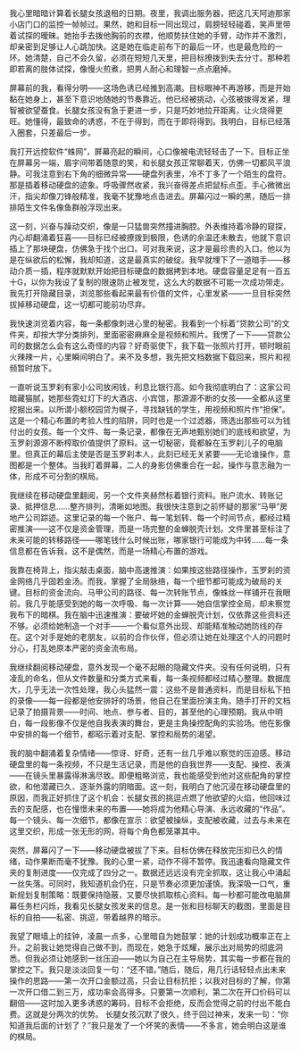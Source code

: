 我心里暗暗计算着长腿女孩退租的日期。夜里，我调出服务器，把这几天阿迪那家小店门口的监控一帧帧过。果然，她和目标一同出现过，肩膀轻轻碰着，笑声里带着试探的暧昧。她抬手去拨他胸前的衣襟，他顺势扶住她的手臂，动作并不激烈，却亲密到足够让人心跳加快。这是她在临走前布下的最后一环，也是最危险的一环。她清楚，自己不会久留，必须在短短几天里，把目标撩拨到失去分寸。那种若即若离的肢体试探，像慢火煎煮，把男人耐心和理智一点点磨掉。

屏幕前的我，看得分明——这场色诱已经推到高潮。目标眼神不再游移，而是开始黏在她身上，甚至下意识地随她的节奏靠近。他已经被挑动，心弦被拨得发紧，理智被欲望蚕食。长腿女孩没有急于更进一步，只是巧妙地拉开距离，让火烧得更旺。她懂得，最致命的诱惑，不在于得到，而在于即将得到。我明白，目标已经落入圈套，只差最后一步。

我打开远控软件“蛛网”，屏幕亮起的瞬间，心口像被电流轻轻击了一下。目标正坐在屏幕另一端，眉宇间带着随意的笑，和长腿女孩正常聊着天，仿佛一切都风平浪静。可我注意到右下角的细微异常——硬盘列表里，冷不丁多了一个陌生的盘符。那是插着移动硬盘的迹象。呼吸骤然收紧，我兴奋得差点把鼠标点歪。手心微微出汗，指尖却像刀锋般精准，我毫不犹豫地点击进去。屏幕闪过一瞬的黑，随后一排排陌生文件名像鱼群般浮现出来。

这一刻，兴奋与躁动交织，像是一只猛兽突然撞进胸腔。外表维持着冷静的窥探，内心却翻涌着狂喜——目标已经被撩拨到极限，色诱的余温还未散去，他就下意识插上了那块硬盘，仿佛急于找个出口。可对我来说，这才是最珍贵的入口。他以为是在纵欲后的松懈，我却知道，这是最真实的破绽。我早就埋下了一道暗手——移动介质一插，程序就默默开始把目标硬盘的数据拷到本地。硬盘容量足足有一百五十G，以你为我设了复制的限速防止被发觉，这么大的数据不可能一次成功带走。我先打开隐藏目录，浏览那些看起来最有价值的文件，心里发紧——一旦目标突然拔掉移动硬盘，这一切都可能前功尽弃。

我快速浏览着内容，每一条都像刺进心里的秘密。我看到一个标着“贷款公司”的文件夹，却按大学分类排列，里面密密麻麻全是视频和照片。我愣了一下——贷款公司的数据怎么会有这么奇怪的内容？好奇驱使下，我下载一张照片打开，顿时眼前火辣辣一片，心里瞬间明白了。来不及多想，我先把文档数据下载回来，照片和视频暂时放下。

一直听说玉罗刹有家小公司放闲钱，利息比银行高。如今我彻底明白了：这家公司暗藏猫腻，她那些霓虹灯下的大酒店、小宾馆，那源源不断的女孩——全都从这里挖掘出来。以所谓小额校园贷为幌子，寻找缺钱的学生，用视频和照片作“担保”。这是一个精心布置的考验人性的陷阱，同时也是一个过滤器，筛选出那些可以为钱付出的女孩。每一个文件、每一条记录，都像在无声地甄别她们的底线和欲望，为玉罗刹源源不断榨取价值提供了原料。这一切秘密，竟都躲在玉罗刹儿子的电脑里。但真正的幕后主使是否是玉罗刹本人，此刻已经无关紧要——无论谁操作，意图都是一个整体。当我盯着屏幕，二人的身影仿佛重合在一起，操作与意志融为一体，形成不可分割的棋局。

我继续在移动硬盘里翻阅，另一个文件夹赫然标着银行资料。账户流水、转账记录、抵押信息……整齐排列，清晰如地图。我很快注意到之前怀疑的那家“马甲”房地产公司踪迹。这里记录的每一个账户、每一笔划转、每一个时间节点，都经过精密推演——这不仅是资金管理，而是一场完整的金蝉脱壳计划。文件里甚至标注了未来可能的转移路径——哪笔钱什么时候出账，哪家银行可能成为中转……每一条信息都在告诉我，这不是偶然，而是一场精心布置的游戏。

我靠在椅背上，指尖敲击桌面，脑中高速推演：如果按这些路径操作，玉罗刹的资金网络几乎固若金汤。而我，掌握了全局脉络，每一个细节都可能成为破局的关键。目标的资金流向、马甲公司的路径、每一次转账节点，像蛛丝一样铺开在我眼前。我几乎能感受到她的每一次呼吸、每一次计算——她自信掌控全局，却未察觉我布下的暗棋。我在脑中迅速推演：要破坏她的金蝉脱壳计划，仅依靠这些资料还不够。必须给她制造一个对手——一个看似意外出现、却能精准触动她防线的存在。这个对手是她的老朋友，以前的合作伙伴，但必须让她在处理这个人的问题时分心，打乱她原本严密的资金流布局。

我继续翻阅移动硬盘，意外发现一个毫不起眼的隐藏文件夹。没有任何说明，只有凌乱的命名，但从文件数量和分类方式来看，每一条视频都经过精心整理。数据庞大，几乎无法一次性处理，我心头猛然一震：这些不是普通资料，而是目标私下拍的录像——每一段都是他安排好的场景，他自己在里面扮演主角。随手打开的文档记录了拍摄背景——时间、地点、参与者、目的，甚至他的心理预期。我从中明白，每一段影像不仅是他自我表演的舞台，更是主角操控配角的实验场。他在影像中安排的每一个细节，都昭示着对支配、掌控和局势的渴望。

我的脑中翻涌着复杂情绪——惊讶、好奇，还有一丝几乎难以察觉的压迫感。移动硬盘里的每一条视频，不只是生活记录，而是他的自我世界——支配、操控、表演——在镜头里暴露得淋漓尽致。即便粗略浏览，我也能感受到他对这些配角的掌控欲，和他潜藏已久、逐渐外露的阴暗面。这一刻，我明白了他沉浸在移动硬盘里的原因，而我正好抓住了这个机会：长腿女孩的挑逗点燃了他欲望的火焰，他回味过去的支配感，也在憧憬未来的布置——她将成为他精心导演、永远收藏的“作品”。每一个镜头、每一次细节，都像在宣示：欲望被操纵，支配被收藏，过去与未来在这里交织，形成一张无形的网，将每个角色都笼罩其中。

突然，屏幕闪了一下——移动硬盘被拔了下来。目标仿佛在释放完压抑已久的情绪，动作果断而毫不犹豫。我的心里一紧，动作不得不暂停。我迅速看向隐藏文件夹的复制进度——仅完成了四分之一。数据还远远没有完全抓取，这让我心中涌起一丝失落。可同时，我知道机会仍在，只是节奏必须更加谨慎。我深吸一口气，重新规划复制策略：既要保持隐蔽，又要尽快抓取核心资料。每一秒都可能改电脑屏幕任务栏闪烁，我看见长腿女孩发来的信息。是一张和目标聊天的截图，里面是目标的自拍——私密、挑逗，带着越界的暗示。

我望了眼墙上的挂钟，凌晨一点多，心里暗自为她鼓掌：她的计划成功概率正在上升。之前我让她觉得自己做不到，而现在，她急于炫耀，展示出对局势的彻底洞悉。但我必须让她感到一丝压迫——她以为自己在主导局势，其实每一步都在我的掌控之下。我只是淡淡回复一句：“还不错。”随后，随后，用几行话轻轻点出未来操作的思路——第一次开口金额过高，只会让目标抗拒；以我对目标的了解，你第一次开口借二到三万，成功率会高得多。只要第一次顺利，第二次在开口价码可以翻倍——这时加入更多诱惑的筹码，目标不会拒绝，反而会觉得之前的付出不能白费。这就是分两次的优势。 长腿女孩沉默了很久，终于回过神来，发来一句：“你知道我后面的计划了？”我只是发了一个坏笑的表情——不多言，她会明白这是谁的棋局。

